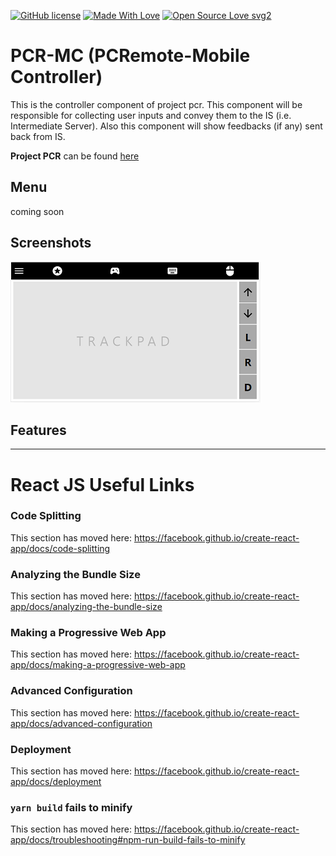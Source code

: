 [![GitHub license](https://img.shields.io/badge/License-MIT-blue.svg)](https://github.com/codotronix/pcr-mc/blob/master/LICENSE)
[![Made With Love](https://img.shields.io/badge/Made%20With-Love-orange.svg)](https://github.com/codotronix/pcr-mc)
[![Open Source Love svg2](https://badges.frapsoft.com/os/v2/open-source.svg?v=103)](https://github.com/codotronix/pcr-mc)

# PCR-MC (PCRemote-Mobile Controller)

This is the controller component of project pcr. This component will be responsible for collecting user inputs and convey them to the IS (i.e. Intermediate Server). Also this component will show feedbacks (if any) sent back from IS.

**Project PCR** can be found [here](https://github.com/codotronix/pcr)


## Menu
coming soon


## Screenshots
![PCR-MC Screenshot 1](https://github.com/codotronix/pcr-mc/blob/master/screenshots/v001/pcr-mc-screen-1.PNG)


## Features


*********************************
# React JS Useful Links
### Code Splitting

This section has moved here: https://facebook.github.io/create-react-app/docs/code-splitting

### Analyzing the Bundle Size

This section has moved here: https://facebook.github.io/create-react-app/docs/analyzing-the-bundle-size

### Making a Progressive Web App

This section has moved here: https://facebook.github.io/create-react-app/docs/making-a-progressive-web-app

### Advanced Configuration

This section has moved here: https://facebook.github.io/create-react-app/docs/advanced-configuration

### Deployment

This section has moved here: https://facebook.github.io/create-react-app/docs/deployment

### `yarn build` fails to minify

This section has moved here: https://facebook.github.io/create-react-app/docs/troubleshooting#npm-run-build-fails-to-minify
